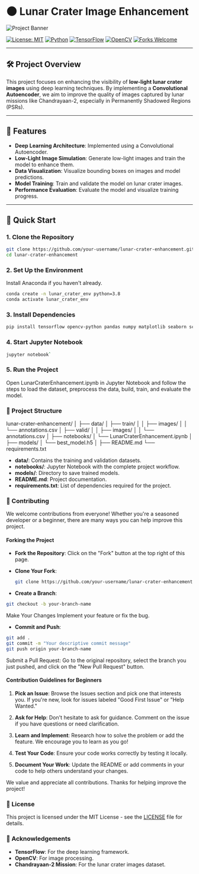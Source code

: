 # 🌑 Lunar Crater Image Enhancement

![Project Banner](https://your-banner-image-url.com)

[![License: MIT](https://img.shields.io/badge/License-MIT-yellow.svg)](https://opensource.org/licenses/MIT)
[![Python](https://img.shields.io/badge/Python-3.8-blue.svg)](https://www.python.org/)
[![TensorFlow](https://img.shields.io/badge/TensorFlow-2.x-orange.svg)](https://www.tensorflow.org/)
[![OpenCV](https://img.shields.io/badge/OpenCV-4.x-green.svg)](https://opencv.org/)
[![Forks Welcome](https://img.shields.io/badge/Forks-Welcome-brightgreen.svg)](https://github.com/your-username/lunar-crater-enhancement/fork)

---

## 🛠️ Project Overview

This project focuses on enhancing the visibility of **low-light lunar crater images** using deep learning techniques. By implementing a **Convolutional Autoencoder**, we aim to improve the quality of images captured by lunar missions like Chandrayaan-2, especially in Permanently Shadowed Regions (PSRs).

---

## 🌟 Features

- **Deep Learning Architecture**: Implemented using a Convolutional Autoencoder.
- **Low-Light Image Simulation**: Generate low-light images and train the model to enhance them.
- **Data Visualization**: Visualize bounding boxes on images and model predictions.
- **Model Training**: Train and validate the model on lunar crater images.
- **Performance Evaluation**: Evaluate the model and visualize training progress.

---

## 🚀 Quick Start

### 1. Clone the Repository

```bash
git clone https://github.com/your-username/lunar-crater-enhancement.git
cd lunar-crater-enhancement
```
### 2. Set Up the Environment

Install Anaconda if you haven't already.

```bash
conda create -n lunar_crater_env python=3.8
conda activate lunar_crater_env
```
### 3. Install Dependencies

```bash
pip install tensorflow opencv-python pandas numpy matplotlib seaborn scikit-learn
```
### 4. Start Jupyter Notebook
```bash
jupyter notebook`
```
### 5. Run the Project
Open LunarCraterEnhancement.ipynb in Jupyter Notebook and follow the steps to load the dataset, preprocess the data, build, train, and evaluate the model.

### 📂 Project Structure
lunar-crater-enhancement/
│
├── data/
│   ├── train/
│   │   ├── images/
│   │   └── annotations.csv
│   ├── valid/
│   │   ├── images/
│   │   └── annotations.csv
│
├── notebooks/
│   └── LunarCraterEnhancement.ipynb
│
├── models/
│   └── best_model.h5
│
├── README.md
└── requirements.txt

- **data/**: Contains the training and validation datasets.
- **notebooks/**: Jupyter Notebook with the complete project workflow.
- **models/**: Directory to save trained models.
- **README.md**: Project documentation.
- **requirements.txt**: List of dependencies required for the project.

### 🌱 Contributing

We welcome contributions from everyone! Whether you're a seasoned developer or a beginner, there are many ways you can help improve this project.

#### Forking the Project

- **Fork the Repository**: Click on the "Fork" button at the top right of this page.

- **Clone Your Fork**:

  ```bash
  git clone https://github.com/your-username/lunar-crater-enhancement.git
  ```

- **Create a Branch**:

```bash
git checkout -b your-branch-name
```
Make Your Changes
Implement your feature or fix the bug.

- **Commit and Push**:
```bash
git add .
git commit -m "Your descriptive commit message"
git push origin your-branch-name
```
Submit a Pull Request: Go to the original repository, select the branch you just pushed, and click on the "New Pull Request" button.

#### Contribution Guidelines for Beginners

1. **Pick an Issue**: Browse the Issues section and pick one that interests you. If you're new, look for issues labeled "Good First Issue" or "Help Wanted."

2. **Ask for Help**: Don't hesitate to ask for guidance. Comment on the issue if you have questions or need clarification.

3. **Learn and Implement**: Research how to solve the problem or add the feature. We encourage you to learn as you go!

4. **Test Your Code**: Ensure your code works correctly by testing it locally.

5. **Document Your Work**: Update the README or add comments in your code to help others understand your changes.

We value and appreciate all contributions. Thanks for helping improve the project!

### 📝 License

This project is licensed under the MIT License - see the [LICENSE](LICENSE) file for details.

### 🤝 Acknowledgements

- **TensorFlow**: For the deep learning framework.
- **OpenCV**: For image processing.
- **Chandrayaan-2 Mission**: For the lunar crater images dataset.

